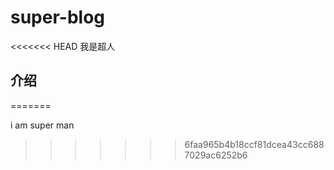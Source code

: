 # super-blog
<<<<<<< HEAD
我是超人

## 介绍
=======

i am super man
>>>>>>> 6faa965b4b18ccf81dcea43cc6887029ac6252b6
